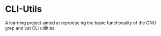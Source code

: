 # CLI-Utils
A learning project aimed at reproducing the basic functionality of the GNU grep and cat CLI utilities.
